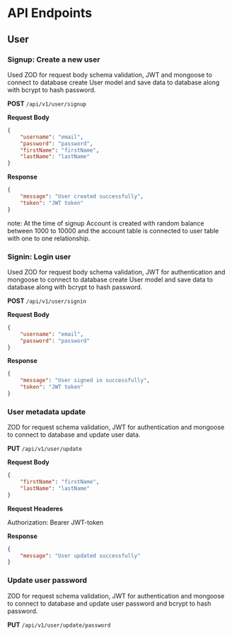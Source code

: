 # API Endpoints

## User

### Signup: Create a new user
Used ZOD for request body schema validation, JWT and mongoose to connect to database create User model and save data to database along with bcrypt to hash password.

**POST** `/api/v1/user/signup`

**Request Body**

```json
{
    "username": "email",
    "password": "password",
    "firstName": "firstName",
    "lastName": "lastName"
}
```

**Response**

```json
{
    "message": "User created successfully",
    "token": "JWT token"
}
```

note: At the time of signup Account is created with random balance between 1000 to 10000 and the account table is connected to user table with one to one relationship.

### Signin: Login user
Used ZOD for request body schema validation, JWT for authentication and mongoose to connect to database create User model and save data to database along with bcrypt to hash password.

**POST** `/api/v1/user/signin`

**Request Body**

```json
{
    "username": "email",
    "password": "password"
}
```

**Response**

```json
{
    "message": "User signed in successfully",
    "token": "JWT token"
}
```

### User metadata update
ZOD for request schema validation, JWT for authentication and mongoose to connect to database and update user data.

**PUT** `/api/v1/user/update`

**Request Body**

```json
{
    "firstName": "firstName",
    "lastName": "lastName"
}
```

**Request Headeres**

Authorization: Bearer JWT-token

**Response**

```json
{
    "message": "User updated successfully"
}
```

### Update user password
ZOD for request schema validation, JWT for authentication and mongoose to connect to database and update user password and bcrypt to hash password.

**PUT** `/api/v1/user/update/password`
